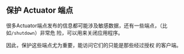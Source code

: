 ## 保护 Actuator 端点

很多Actuator端点发布的信息都可能涉及敏感数据，还有一些端点，（比如`/shutdown`）非常危
险，可以用来关闭应用程序。

因此，保护这些端点尤为重要，能访问它们的只能是那些经过授权
的客户端。
